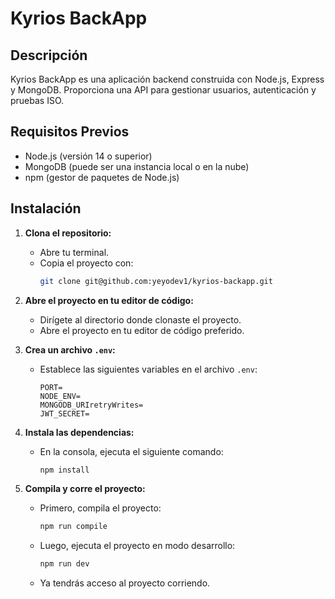 # Kyrios BackApp

## Descripción

Kyrios BackApp es una aplicación backend construida con Node.js, Express y MongoDB. Proporciona una API para gestionar usuarios, autenticación y pruebas ISO.

## Requisitos Previos

- Node.js (versión 14 o superior)
- MongoDB (puede ser una instancia local o en la nube)
- npm (gestor de paquetes de Node.js)

## Instalación

1. **Clona el repositorio:**
   - Abre tu terminal.
   - Copia el proyecto con:
     ```sh
     git clone git@github.com:yeyodev1/kyrios-backapp.git
     ```

2. **Abre el proyecto en tu editor de código:**
   - Dirígete al directorio donde clonaste el proyecto.
   - Abre el proyecto en tu editor de código preferido.

3. **Crea un archivo `.env`:**
   - Establece las siguientes variables en el archivo `.env`:
     ```env
     PORT=
     NODE_ENV=
     MONGODB_URIretryWrites=
     JWT_SECRET=
     ```

4. **Instala las dependencias:**
   - En la consola, ejecuta el siguiente comando:
     ```sh
     npm install
     ```

5. **Compila y corre el proyecto:**
   - Primero, compila el proyecto:
     ```sh
     npm run compile
     ```
   - Luego, ejecuta el proyecto en modo desarrollo:
     ```sh
     npm run dev
     ```

   - Ya tendrás acceso al proyecto corriendo.
